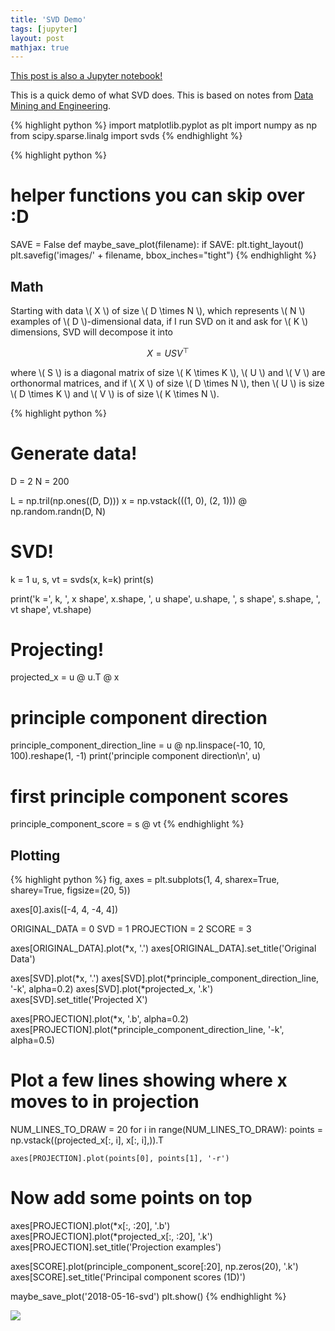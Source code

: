 ```yaml
---
title: 'SVD Demo'
tags: [jupyter]
layout: post
mathjax: true
---
```


[This post is also a Jupyter notebook!](https://github.com/jessstringham/blog/tree/master/notebooks/2018-05-16-SVD-demo.ipynb)



This is a quick demo of what SVD does. This is based on notes from [Data Mining and Engineering](https://www.inf.ed.ac.uk/teaching/courses/dme/).



{% highlight python %}
import matplotlib.pyplot as plt
import numpy as np
from scipy.sparse.linalg import svds
{% endhighlight %}






{% highlight python %}
# helper functions you can skip over :D
SAVE = False
def maybe_save_plot(filename):
    if SAVE:
        plt.tight_layout()
        plt.savefig('images/' + filename, bbox_inches="tight")
{% endhighlight %}




## Math

Starting with data \\( X \\) of size \\( D \times N \\), which represents \\( N \\) examples of \\( D \\)-dimensional data, if I run SVD on it and ask for \\( K \\) dimensions, SVD will decompose it into

$$X = USV^{\top}$$

where \\( S \\) is a diagonal matrix of size \\( K \times K \\), \\( U \\) and \\( V \\) are orthonormal matrices, and if \\( X \\) of size \\( D \times N \\), then \\( U \\) is size \\( D \times K \\) and \\( V \\) is of size \\( K \times N \\). 



{% highlight python %}
# Generate data!
D = 2
N = 200

L = np.tril(np.ones((D, D)))
x = np.vstack(((1, 0), (2, 1))) @ np.random.randn(D, N)

# SVD!
k = 1
u, s, vt = svds(x, k=k)
print(s)

print('k =', k, ', x shape', x.shape, ', u shape', u.shape, ', s shape', s.shape, ', vt shape', vt.shape)

# Projecting!
projected_x = u @ u.T @ x

# principle component direction
principle_component_direction_line = u @ np.linspace(-10, 10, 100).reshape(1, -1)
print('principle component direction\n', u)

# first principle component scores
principle_component_score = s @ vt
{% endhighlight %}




## Plotting



{% highlight python %}
fig, axes = plt.subplots(1, 4, sharex=True, sharey=True, figsize=(20, 5))

axes[0].axis([-4, 4, -4, 4])

ORIGINAL_DATA = 0
SVD = 1
PROJECTION = 2
SCORE = 3

axes[ORIGINAL_DATA].plot(*x, '.')
axes[ORIGINAL_DATA].set_title('Original Data')

axes[SVD].plot(*x, '.')
axes[SVD].plot(*principle_component_direction_line, '-k', alpha=0.2)
axes[SVD].plot(*projected_x, '.k')
axes[SVD].set_title('Projected X')


axes[PROJECTION].plot(*x, '.b', alpha=0.2)
axes[PROJECTION].plot(*principle_component_direction_line, '-k', alpha=0.5)

# Plot a few lines showing where x moves to in projection
NUM_LINES_TO_DRAW = 20
for i in range(NUM_LINES_TO_DRAW):
    points = np.vstack((projected_x[:, i], x[:, i],)).T
    
    axes[PROJECTION].plot(points[0], points[1], '-r')
    
# Now add some points on top
axes[PROJECTION].plot(*x[:, :20], '.b')
axes[PROJECTION].plot(*projected_x[:, :20], '.k')
axes[PROJECTION].set_title('Projection examples')

axes[SCORE].plot(principle_component_score[:20], np.zeros(20), '.k')
axes[SCORE].set_title('Principal component scores (1D)')

maybe_save_plot('2018-05-16-svd')
plt.show()
{% endhighlight %}

![](/assets/2018-05-16-svd.png)

